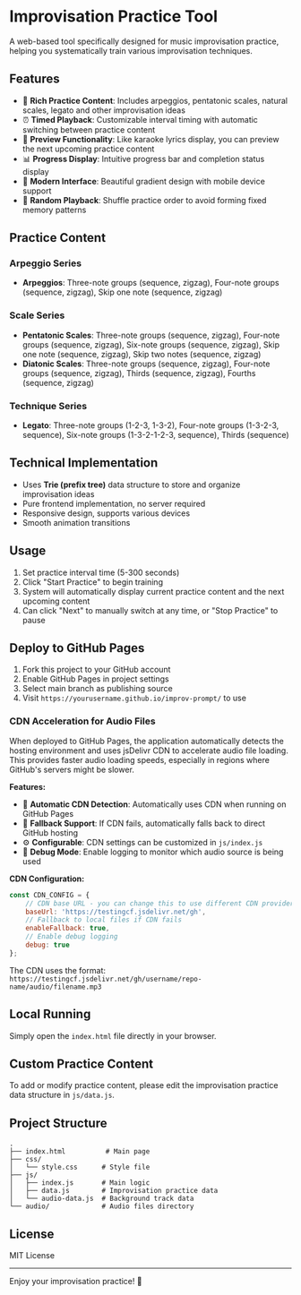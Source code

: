 # Improvisation Practice Tool

A web-based tool specifically designed for music improvisation practice, helping you systematically train various improvisation techniques.

## Features

- 🎵 **Rich Practice Content**: Includes arpeggios, pentatonic scales, natural scales, legato and other improvisation ideas
- ⏰ **Timed Playback**: Customizable interval timing with automatic switching between practice content
- 👀 **Preview Functionality**: Like karaoke lyrics display, you can preview the next upcoming practice content
- 📊 **Progress Display**: Intuitive progress bar and completion status display
- 🌟 **Modern Interface**: Beautiful gradient design with mobile device support
- 🔀 **Random Playback**: Shuffle practice order to avoid forming fixed memory patterns

## Practice Content

### Arpeggio Series
- **Arpeggios**: Three-note groups (sequence, zigzag), Four-note groups (sequence, zigzag), Skip one note (sequence, zigzag)

### Scale Series
- **Pentatonic Scales**: Three-note groups (sequence, zigzag), Four-note groups (sequence, zigzag), Six-note groups (sequence, zigzag), Skip one note (sequence, zigzag), Skip two notes (sequence, zigzag)
- **Diatonic Scales**: Three-note groups (sequence, zigzag), Four-note groups (sequence, zigzag), Thirds (sequence, zigzag), Fourths (sequence, zigzag)

### Technique Series
- **Legato**: Three-note groups (1-2-3, 1-3-2), Four-note groups (1-3-2-3, sequence), Six-note groups (1-3-2-1-2-3, sequence), Thirds (sequence)

## Technical Implementation

- Uses **Trie (prefix tree)** data structure to store and organize improvisation ideas
- Pure frontend implementation, no server required
- Responsive design, supports various devices
- Smooth animation transitions

## Usage

1. Set practice interval time (5-300 seconds)
2. Click "Start Practice" to begin training
3. System will automatically display current practice content and the next upcoming content
4. Can click "Next" to manually switch at any time, or "Stop Practice" to pause

## Deploy to GitHub Pages

1. Fork this project to your GitHub account
2. Enable GitHub Pages in project settings
3. Select main branch as publishing source
4. Visit `https://yourusername.github.io/improv-prompt/` to use

### CDN Acceleration for Audio Files

When deployed to GitHub Pages, the application automatically detects the hosting environment and uses jsDelivr CDN to accelerate audio file loading. This provides faster audio loading speeds, especially in regions where GitHub's servers might be slower.

**Features:**
- 🚀 **Automatic CDN Detection**: Automatically uses CDN when running on GitHub Pages
- 🔄 **Fallback Support**: If CDN fails, automatically falls back to direct GitHub hosting
- ⚙️ **Configurable**: CDN settings can be customized in `js/index.js`
- 🐛 **Debug Mode**: Enable logging to monitor which audio source is being used

**CDN Configuration:**
```javascript
const CDN_CONFIG = {
    // CDN base URL - you can change this to use different CDN providers
    baseUrl: 'https://testingcf.jsdelivr.net/gh',
    // Fallback to local files if CDN fails
    enableFallback: true,
    // Enable debug logging
    debug: true
};
```

The CDN uses the format: `https://testingcf.jsdelivr.net/gh/username/repo-name/audio/filename.mp3`

## Local Running

Simply open the `index.html` file directly in your browser.

## Custom Practice Content

To add or modify practice content, please edit the improvisation practice data structure in `js/data.js`.

## Project Structure

```
.
├── index.html          # Main page
├── css/
│   └── style.css      # Style file
├── js/
│   ├── index.js       # Main logic
│   ├── data.js        # Improvisation practice data
│   └── audio-data.js  # Background track data
└── audio/             # Audio files directory
```

## License

MIT License

---

Enjoy your improvisation practice! 🎵